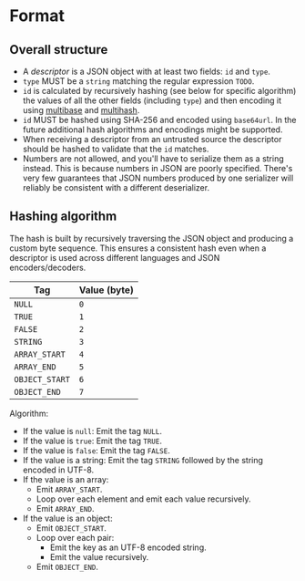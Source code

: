 # Format

## Overall structure

- A _descriptor_ is a JSON object with at least two fields: `id` and `type`.
- `type` MUST be a `string` matching the regular expression `TODO`.
- `id` is calculated by recursively hashing (see below for specific algorithm) the values of all the other fields (including `type`) and then encoding it using [multibase](https://github.com/multiformats/multibase) and [multihash](https://github.com/multiformats/multihash).
- `id` MUST be hashed using SHA-256 and encoded using `base64url`.
  In the future additional hash algorithms and encodings might be supported.
- When receiving a descriptor from an untrusted source the descriptor should be hashed to validate that the `id` matches.
- Numbers are not allowed, and you'll have to serialize them as a string instead.
  This is because numbers in JSON are poorly specified.
  There's very few guarantees that JSON numbers produced by one serializer will reliably be consistent with a different deserializer.

## Hashing algorithm

The hash is built by recursively traversing the JSON object and producing a custom byte sequence.
This ensures a consistent hash even when a descriptor is used across different languages and JSON encoders/decoders.

| Tag            | Value (byte) |
| -------------- | ------------ |
| `NULL`         | `0`          |
| `TRUE`         | `1`          |
| `FALSE`        | `2`          |
| `STRING`       | `3`          |
| `ARRAY_START`  | `4`          |
| `ARRAY_END`    | `5`          |
| `OBJECT_START` | `6`          |
| `OBJECT_END`   | `7`          |

Algorithm:

- If the value is `null`: Emit the tag `NULL`.
- If the value is `true`: Emit the tag `TRUE`.
- If the value is `false`: Emit the tag `FALSE`.
- If the value is a string: Emit the tag `STRING` followed by the string encoded in UTF-8.
- If the value is an array:
  - Emit `ARRAY_START`.
  - Loop over each element and emit each value recursively.
  - Emit `ARRAY_END`.
- If the value is an object:
  - Emit `OBJECT_START`.
  - Loop over each pair:
    - Emit the key as an UTF-8 encoded string.
    - Emit the value recursively.
  - Emit `OBJECT_END`.
